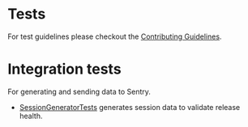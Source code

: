 # Tests

For test guidelines please checkout the [Contributing Guidelines](../CONTRIBUTING.md).

# Integration tests 

For generating and sending data to Sentry.

* [SessionGeneratorTests](./SentryTests/Integrations/SentrySessionGeneratorTests.swift) generates session data to validate release health.
